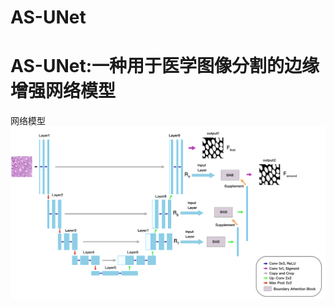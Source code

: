 # AS-UNet
# AS-UNet:一种用于医学图像分割的边缘增强网络模型 #
网络模型
![](https://github.com/gqq1210/AS-UNet/blob/b525bd9db20e9a15cdd369521879901a5458c3ff/screenshots/AS-UNet.png)

